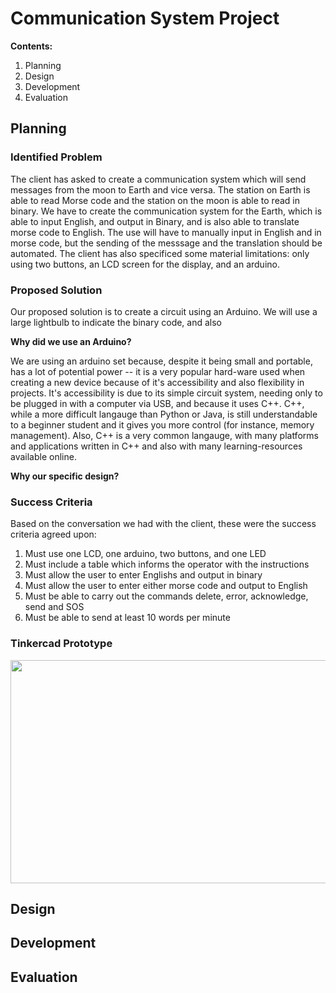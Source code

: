 # Communication System Project 
**Contents:** 
1. Planning
1. Design 
1. Development 
1. Evaluation 

## Planning 
### Identified Problem 
The client has asked to create a communication system which will send messages from the moon to Earth and vice versa. The station on Earth is able to read Morse code and the station on the moon is able to read in binary. We have to create the communication system for the Earth, which is able to input English, and output in Binary, and is also able to translate morse code to English. The use will have to manually input in English and in morse code, but the sending of the messsage and the translation should be automated. The client has also specificed some material limitations: only using two buttons, an LCD screen for the display, and an arduino. 

### Proposed Solution 
Our proposed solution is to create a circuit using an Arduino. We will use a large lightbulb to indicate the binary code, and also 

**Why did we use an Arduino?**

We are using an arduino set because, despite it being small and portable, has a lot of potential power -- it is a very popular hard-ware used when creating a new device because of it's accessibility and also flexibility in projects. It's accessibility is due to its simple circuit system, needing only to be plugged in with a computer via USB, and because it uses C++. C++, while a more difficult langauge than Python or Java, is still understandable to a beginner student and it gives you more control (for instance, memory management). Also, C++ is a very common langauge, with many platforms and applications written in C++ and also with many learning-resources available online. 

**Why our specific design?** 


### Success Criteria 
Based on the conversation we  had with the client, these were the success criteria agreed upon: 

1. Must use one LCD, one arduino, two buttons, and one LED 
1. Must include a table which informs the operator with the instructions 
1. Must allow the user to enter Englishs and output in  binary 
1. Must allow the user to enter either morse code and output to English
1. Must be able to carry out the commands delete, error, acknowledge, send and SOS 
1. Must be able to send at least 10 words per minute  

### Tinkercad Prototype 

<img src="https://github.com/isabelandreatta1/Unit2/blob/main/Pictures/Tinkercad.png" width="712" height="357"/>

## Design 

## Development 

## Evaluation 

